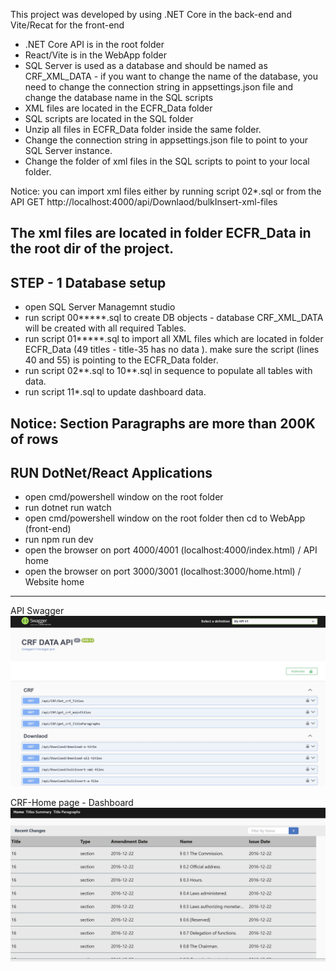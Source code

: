 This project was developed by using .NET Core in the back-end and Vite/Recat for the front-end
- .NET Core API is in the root folder
- React/Vite is in the WebApp folder
- SQL Server is used as a database and should be named as CRF_XML_DATA - if you want to change the name of the database, you need to change the connection string in appsettings.json file
  and change the database name in the SQL scripts
- XML files are located in the ECFR_Data folder
- SQL scripts are located in the SQL folder
- Unzip all files in ECFR_Data folder inside the same folder.
- Change the connection string in appsettings.json file to point to your SQL Server instance.
- Change the folder of xml files in the SQL scripts to point to your local folder.

Notice: you can import xml files either by running script 02*.sql or from the API GET
http://localhost:4000/api/Downlaod/bulkInsert-xml-files

The xml files are located in folder ECFR_Data in the root dir of the project.
------------------------------
STEP - 1 Database setup
------------------------------
- open SQL Server Managemnt studio
- run script 00*****.sql  to create DB objects - database CRF_XML_DATA will be created with all required Tables.
- run script 01*****.sql to import all XML files which are located in folder ECFR_Data (49 titles -  title-35 has no data ). make sure the script (lines 40 and 55) is pointing to the ECFR_Data folder.
- run script 02**.sql to 10**.sql in sequence to populate all tables with data.
- run script 11*.sql to update dashboard data.

Notice: Section Paragraphs are more than 200K of rows
-------------------------------
RUN DotNet/React Applications
-------------------------------
- open cmd/powershell window on the root folder
- run  dotnet run watch
- open cmd/powershell window on the root folder then cd to WebApp (front-end)
- run  npm run dev
- open the browser on port 4000/4001 (localhost:4000/index.html) / API home
- open the browser on port 3000/3001 (localhost:3000/home.html)  / Website home
-------------------------------
API Swagger 
<img width=800 src="https://github.com/naderQudieh/ECFR_Data/blob/main/WebApp/images/CaptureAPI.JPG" /> 

CRF-Home page - Dashboard
<img width=800 src="https://github.com/naderQudieh/ECFR_Data/blob/main/WebApp/images/CaptureDashborad.JPG" /> 

